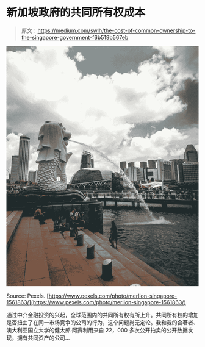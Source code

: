 # 新加坡政府的共同所有权成本

> 原文：<https://medium.com/swlh/the-cost-of-common-ownership-to-the-singapore-government-f6b519b567eb>

![](img/f1d4a438128712a5ec46a4b4c84f75d5.png)

Source: Pexels. [https://www.pexels.com/photo/merlion-singapore-1561863/](https://www.pexels.com/photo/merlion-singapore-1561863/)

通过中介金融投资的兴起，全球范围内的共同所有权有所上升。共同所有权的增加是否扭曲了在同一市场竞争的公司的行为，这个问题尚无定论。我和我的合著者、澳大利亚国立大学的健太郎·阿赛利用来自 22，000 多次公开拍卖的公开数据发现，拥有共同资产的公司…
